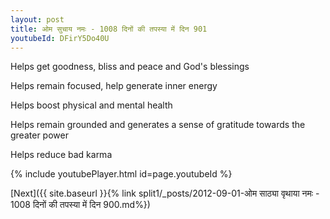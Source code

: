 ```yaml
---
layout: post
title: ओम सुचाय नमः - 1008 दिनों की तपस्या में दिन 901
youtubeId: DFirY5Do40U
---
```

 
 
Helps get goodness, bliss and peace and God's blessings
 
Helps remain focused, help generate inner energy 
 
Helps boost physical and mental health 
 
Helps remain grounded and generates a sense of gratitude towards the greater power 
 
Helps reduce bad karma
 
 
 
 


{% include youtubePlayer.html id=page.youtubeId %}
 
[Next]({{ site.baseurl }}{% link  split1/_posts/2012-09-01-ओम साठ्या वृथाया नमः - 1008 दिनों की तपस्या में दिन 900.md%})
 
